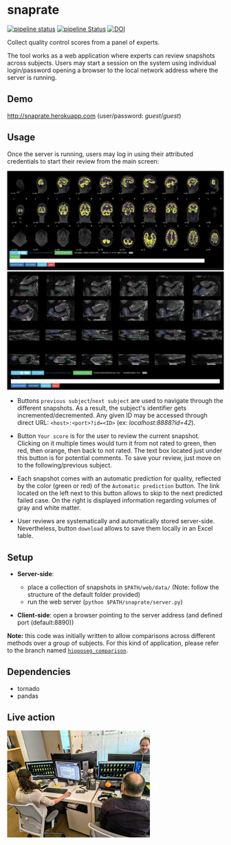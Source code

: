 # snaprate

[![pipeline status](https://img.shields.io/travis/xgrg/snaprate.svg)](https://travis-ci.org/xgrg/snaprate)
[![pipeline Status](https://coveralls.io/repos/github/xgrg/snaprate/badge.svg?branch=master)](https://coveralls.io/github/xgrg/snaprate?branch=master)
[![DOI](https://zenodo.org/badge/152098843.svg)](https://zenodo.org/badge/latestdoi/152098843)


Collect quality control scores from a panel of experts.

The tool works as a web application where experts can review snapshots across subjects.
Users may start a session on the system using individual login/password opening a
browser to the local network address where the server is running.


## Demo

http://snaprate.herokuapp.com (user/password: *guest*/*guest*)

## Usage

Once the server is running, users may log in using their
attributed credentials to start their review from the main screen:

![screenshot2.png](screenshot2.png)
![screenshot3.png](screenshot3.png)

- Buttons `previous subject`/`next subject` are used to navigate through the
different snapshots. As a result, the subject's identifier gets
 incremented/decremented. Any given ID may be accessed through direct URL:
 `<host>:<port>?id=<ID>` (ex: *localhost:8888?id=42*).

- Button `Your score` is for the user to review the current snapshot. Clicking on
it multiple times would turn it from not rated to green, then red, then orange,
then back to not rated. The text box located just under this button is for
potential comments. To save your review, just move on to the following/previous
subject.

- Each snapshot comes with an automatic prediction for quality, reflected by the
color (green or red) of the `Automatic prediction` button. The link located on
the left next to this button allows to skip to the next predicted failed case.
On the right is displayed information regarding volumes of gray and white
matter.

- User reviews are systematically and automatically stored server-side.
Nevertheless, button `download` allows to save them locally in an Excel table.


## Setup

- **Server-side**:
  - place a collection of snapshots in `$PATH/web/data/` (Note: follow the
    structure of the default folder provided)
  - run the web server (`python $PATH/snaprate/server.py`)

- **Client-side**: open a browser pointing to the server address (and defined
  port (default:8890))

**Note:** this code was initially written to allow comparisons across different
methods over a group of subjects. For this kind of application, please refer to the
branch named [`hipposeg_comparison`](https://github.com/xgrg/snaprate/tree/hipposeg_comparison).

## Dependencies

- tornado
- pandas

## Live action

![liveaction](liveaction.jpg)
